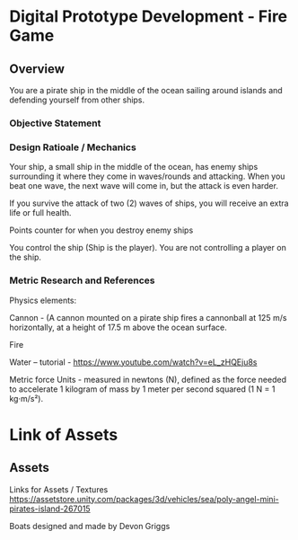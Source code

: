 # Digital Prototype Development - Fire Game
## Overview 
You are a pirate ship in the middle of the ocean sailing around islands and defending yourself from other ships.

### Objective Statement

### Design Ratioale / Mechanics
Your ship, a small ship in the middle of the ocean, has enemy ships surrounding it where they come in waves/rounds and attacking. When you beat one wave, the next wave will come in, but the attack is even harder. 

If you survive the attack of two (2) waves of ships, you will receive an extra life or full health. 

Points counter for when you destroy enemy ships 

You control the ship (Ship is the player). You are not controlling a player on the ship. ​

### Metric Research and References
Physics elements:  

Cannon - (A cannon mounted on a pirate ship fires a cannonball at 125 m/s horizontally, at a height of 17.5 m above the ocean surface. 

Fire  

Water – tutorial - https://www.youtube.com/watch?v=eL_zHQEju8s 

Metric force Units - measured in newtons (N), defined as the force needed to accelerate 1 kilogram of mass by 1 meter per second squared (1 N = 1 kg·m/s²). 

# Link of Assets 
## Assets
Links for Assets / Textures
https://assetstore.unity.com/packages/3d/vehicles/sea/poly-angel-mini-pirates-island-267015 

Boats designed and made by Devon Griggs
 

